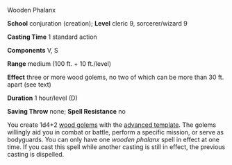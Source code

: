 Wooden Phalanx

**School** conjuration (creation); **Level** cleric 9, sorcerer/wizard 9

**Casting Time** 1 standard action

**Components** V, S

**Range** medium (100 ft. + 10 ft./level)

**Effect** three or more wood golems, no two of which can be more than 30 ft. apart (see text)

**Duration** 1 hour/level (D)

**Saving Throw** none; **Spell Resistance** no

You create 1d4+2 [wood golems](../monsters/golem#_golem-wood) with the [advanced template](../monsters/monsterAdvancement#_advanced-creature). The golems willingly aid you in combat or battle, perform a specific mission, or serve as bodyguards. You can only have one _wooden phalanx_ spell in effect at one time. If you cast this spell while another casting is still in effect, the previous casting is dispelled.

